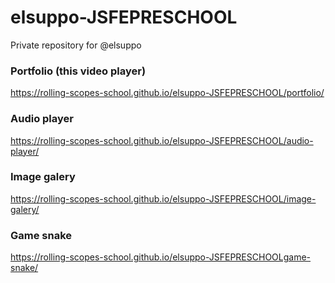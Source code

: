 # elsuppo-JSFEPRESCHOOL
Private repository for @elsuppo

### Portfolio (this video player)
https://rolling-scopes-school.github.io/elsuppo-JSFEPRESCHOOL/portfolio/

### Audio player
https://rolling-scopes-school.github.io/elsuppo-JSFEPRESCHOOL/audio-player/

### Image galery
https://rolling-scopes-school.github.io/elsuppo-JSFEPRESCHOOL/image-galery/

### Game snake
https://rolling-scopes-school.github.io/elsuppo-JSFEPRESCHOOLgame-snake/

